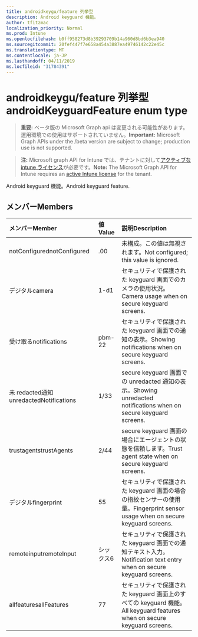 ```yaml
---
title: androidkeygu/feature 列挙型
description: Android keyguard 機能。
author: tfitzmac
localization_priority: Normal
ms.prod: Intune
ms.openlocfilehash: b0ff958273d8b39293709b14a960d8bd6b3ea940
ms.sourcegitcommit: 20fef447f7e658a454a3887ea49746142c22e45c
ms.translationtype: MT
ms.contentlocale: ja-JP
ms.lasthandoff: 04/11/2019
ms.locfileid: "31784391"
---
```

# <a name="androidkeyguardfeature-enum-type"></a><span data-ttu-id="c7bef-103">androidkeygu/feature 列挙型</span><span class="sxs-lookup"><span data-stu-id="c7bef-103">androidKeyguardFeature enum type</span></span>

> <span data-ttu-id="c7bef-104">**重要:** ベータ版の Microsoft Graph api は変更される可能性があります。運用環境での使用はサポートされていません。</span><span class="sxs-lookup"><span data-stu-id="c7bef-104">**Important:** Microsoft Graph APIs under the /beta version are subject to change; production use is not supported.</span></span>

> <span data-ttu-id="c7bef-105">**注:** Microsoft graph API for Intune では、テナントに対して[アクティブな intune ライセンス](https://go.microsoft.com/fwlink/?linkid=839381)が必要です。</span><span class="sxs-lookup"><span data-stu-id="c7bef-105">**Note:** The Microsoft Graph API for Intune requires an [active Intune license](https://go.microsoft.com/fwlink/?linkid=839381) for the tenant.</span></span>

<span data-ttu-id="c7bef-106">Android keyguard 機能。</span><span class="sxs-lookup"><span data-stu-id="c7bef-106">Android keyguard feature.</span></span>

## <a name="members"></a><span data-ttu-id="c7bef-107">メンバー</span><span class="sxs-lookup"><span data-stu-id="c7bef-107">Members</span></span>
|<span data-ttu-id="c7bef-108">メンバー</span><span class="sxs-lookup"><span data-stu-id="c7bef-108">Member</span></span>|<span data-ttu-id="c7bef-109">値</span><span class="sxs-lookup"><span data-stu-id="c7bef-109">Value</span></span>|<span data-ttu-id="c7bef-110">説明</span><span class="sxs-lookup"><span data-stu-id="c7bef-110">Description</span></span>|
|:---|:---|:---|
|<span data-ttu-id="c7bef-111">notConfigured</span><span class="sxs-lookup"><span data-stu-id="c7bef-111">notConfigured</span></span>|<span data-ttu-id="c7bef-112">.0</span><span class="sxs-lookup"><span data-stu-id="c7bef-112">0</span></span>|<span data-ttu-id="c7bef-113">未構成。この値は無視されます。</span><span class="sxs-lookup"><span data-stu-id="c7bef-113">Not configured; this value is ignored.</span></span>|
|<span data-ttu-id="c7bef-114">デジタル</span><span class="sxs-lookup"><span data-stu-id="c7bef-114">camera</span></span>|<span data-ttu-id="c7bef-115">1-d</span><span class="sxs-lookup"><span data-stu-id="c7bef-115">1</span></span>|<span data-ttu-id="c7bef-116">セキュリティで保護された keyguard 画面でのカメラの使用状況。</span><span class="sxs-lookup"><span data-stu-id="c7bef-116">Camera usage when on secure keyguard screens.</span></span>|
|<span data-ttu-id="c7bef-117">受け取る</span><span class="sxs-lookup"><span data-stu-id="c7bef-117">notifications</span></span>|<span data-ttu-id="c7bef-118">pbm-2</span><span class="sxs-lookup"><span data-stu-id="c7bef-118">2</span></span>|<span data-ttu-id="c7bef-119">セキュリティで保護された keyguard 画面での通知の表示。</span><span class="sxs-lookup"><span data-stu-id="c7bef-119">Showing notifications when on secure keyguard screens.</span></span>|
|<span data-ttu-id="c7bef-120">未 redacted通知</span><span class="sxs-lookup"><span data-stu-id="c7bef-120">unredactedNotifications</span></span>|<span data-ttu-id="c7bef-121">1/3</span><span class="sxs-lookup"><span data-stu-id="c7bef-121">3</span></span>|<span data-ttu-id="c7bef-122">secure keyguard 画面での unredacted 通知の表示。</span><span class="sxs-lookup"><span data-stu-id="c7bef-122">Showing unredacted notifications when on secure keyguard screens.</span></span>|
|<span data-ttu-id="c7bef-123">trustagents</span><span class="sxs-lookup"><span data-stu-id="c7bef-123">trustAgents</span></span>|<span data-ttu-id="c7bef-124">2/4</span><span class="sxs-lookup"><span data-stu-id="c7bef-124">4</span></span>|<span data-ttu-id="c7bef-125">secure keyguard 画面の場合にエージェントの状態を信頼します。</span><span class="sxs-lookup"><span data-stu-id="c7bef-125">Trust agent state when on secure keyguard screens.</span></span>|
|<span data-ttu-id="c7bef-126">デジタル</span><span class="sxs-lookup"><span data-stu-id="c7bef-126">fingerprint</span></span>|<span data-ttu-id="c7bef-127">5</span><span class="sxs-lookup"><span data-stu-id="c7bef-127">5</span></span>|<span data-ttu-id="c7bef-128">セキュリティで保護された keyguard 画面の場合の指紋センサーの使用量。</span><span class="sxs-lookup"><span data-stu-id="c7bef-128">Fingerprint sensor usage when on secure keyguard screens.</span></span>|
|<span data-ttu-id="c7bef-129">remoteinput</span><span class="sxs-lookup"><span data-stu-id="c7bef-129">remoteInput</span></span>|<span data-ttu-id="c7bef-130">シックス</span><span class="sxs-lookup"><span data-stu-id="c7bef-130">6</span></span>|<span data-ttu-id="c7bef-131">セキュリティで保護された keyguard 画面での通知テキスト入力。</span><span class="sxs-lookup"><span data-stu-id="c7bef-131">Notification text entry when on secure keyguard screens.</span></span>|
|<span data-ttu-id="c7bef-132">allfeatures</span><span class="sxs-lookup"><span data-stu-id="c7bef-132">allFeatures</span></span>|<span data-ttu-id="c7bef-133">7</span><span class="sxs-lookup"><span data-stu-id="c7bef-133">7</span></span>|<span data-ttu-id="c7bef-134">セキュリティで保護された keyguard 画面上のすべての keyguard 機能。</span><span class="sxs-lookup"><span data-stu-id="c7bef-134">All keyguard features when on secure keyguard screens.</span></span>|





